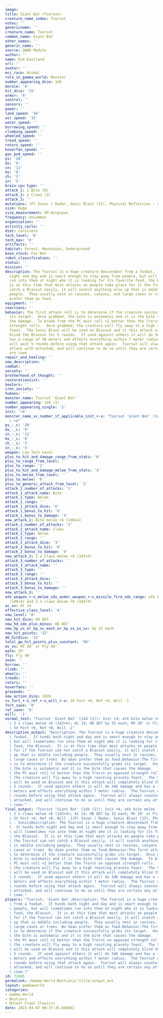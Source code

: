 ```yaml
---
image:
title: Giant Bat «Tsorsut»
creature_name_index: Tsorsut
notes: ''
genericname: ''
creature_name: Tsorsut
common_name: Giant Bat
other_names: ''
generic_name: ''
source: GW06 Module
author: ''
name: Kim Eastland
url: ''
avatar: ''
mcc_race: Animal
role_in_gamma_world: Monster
number_appearing_dice: 1d4
morale: '4'
hit_dice: '15'
armor: '4'
control: ''
sensors: ''
power: ''
land_speed: '16'
air_speed: '32'
water_speed: ''
burrowing_speed: ''
climbing_speed: ''
wheeled_speed: ''
tread_speed: ''
rotors_speed: ''
hoverfan_speed: ''
gav_pod_speed: ''
ps: '20'
dx: '9'
cn: '11'
ms: '8'
ch: '3'
in: '5'
brain-cpu type: ''
attack_1: 1 Bite (6)
attack_2: 2 Claws (3)
attack_3: ''
mutations: (P) Sonar / Radar, Sonic Blast (15), Physical Reflection - Sonics
size: Huge
size_measurement: 5M Wingspan
frequency: Uncommon
organization: ''
activity_cycle: ''
diet: Carnivore
tech_level: '0'
tech_max: '0'
artifacts: ''
habitat: Forest, Mountains, Underground
base_stock: Fox Bat
robot_classification: ''
status: ''
mission: ''
description: The Tsorsut is a huge creature descendant from a foxbat.  It hunds both
  night and day and is smart enough to stay away from people, but will lsometimes
  run into them at night whe it is looking for its favorite food, the Blassut.  It
  is at this time that most attacks on people take place for if the Tsorsut can not
  catch a Blassut easily, it will snatch anything else up that is edible including
  people.  They usually nest in ravines, canyons, and large caves or trees  Bu'daan
  prefer them as food.
equipment: ''
reactions: ''
behavior: The first attack roll is to determine if the creature successfully grabs
  its target.  Once grabbed, the bite is automatic and it is the bite that causes
  the damage.  To break free the PC must roll +2 better than the Trorst on opposed
  strength rolls.  Once grabbed, the creature will fly away to a high roosting placeto
  feast.  The Sonic Blast will be used on Blassut and it this attack will completely
  blind the Blassut for 5 rounds.  If used against others it will do 3d6 damage and
  has a range of 30 meters and effects everything within 7 meter radius.  The Tosrsut
  will wait 5 rounds before using that attack again.  Tsorsut will always counter
  attack with attacked, and will continue to do so until they are certain any attackers
  are cowe.
repair_and_healing: ''
new_description: ''
combat: ''
society: ''
brotherhood_of_thought: ''
restorationsist: ''
healers: ''
iron_society: ''
humans: ''
monster_name: Tsorsut 'Giant Bat'
number_appearing: 1d4 (2)
number_appearing_single: '2'
init: '+4'
monster_name_xx_number_if_applicable_init_+-x: "Tsorsut 'Giant Bat' (1d4 (2)): Init\
  \ +4"
ps_-_c: '20'
dx_-_c: '9'
cn_-_c: '11'
ms_-_c: '8'
ch_-_c: '3'
in_-_c: '5'
weapon: Low Tech Level
plus_to_hit_and_damage_range_from_stats: '0'
plus_to_range_from_level: ''
plus_to_range: '2'
plus_to_hit_and_damage_melee_from_stats: '4'
plus_to_melee_from_level: ''
plus_to_melee: '6'
plus_to_generic_attack_from_level: '2'
attack_1_number_of_attacks: '1'
attack_1_attack_name: Bite
attack_1_type: melee
attack_1_range: ''
attack_1_attack_dice: '6'
attack_1_bonus_to_hit: '6'
attack_1_bonus_to_damage: '4'
new_attack_1: Bite melee +6 (1d6+4)
attack_2_number_of_attacks: '2'
attack_2_attack_name: Claws
attack_2_type: melee
attack_2_range: ''
attack_2_attack_dice: '3'
attack_2_bonus_to_hit: '6'
attack_2_bonus_to_damage: '4'
new_attack_2: 2 x Claws melee +6 (1d3+4)
attack_3_number_of_attacks: ''
attack_3_attack_name: ''
attack_3_type: ''
attack_3_range: ''
attack_3_attack_dice: ''
attack_3_bonus_to_hit: ''
attack_3_bonus_to_damage: ''
new_attack_3: ''
atk_weapon_+-x_melee_xdx_andor_weapon_+-x_missile_fire_xdx_range: atk bite melee +6
  (1d6+4) and 2 x claws melee +6 (1d3+4)
ac_xx: AC 14
effective_class_level: '4'
new_level: '8'
new_hit_dice: HD 8D7
new_hd_xdx_plus_minus: HD 8D7
new_hp_xx_or_hp_xx_each_or_hp_xx_xx_xx: hp 32 each
new_hit_points: '32'
d6_hitdice: '15'
total_gw_hit_points_plus_constant: '90'
mv_xx: MV 20' or Fly 40'
walk: 20'
fly: Fly 40'
swim: ''
burrow: ''
climb: ''
wheels: ''
treads: ''
rotors: ''
hoverfans: ''
gravpods: ''
new_action_dice: 1d20
sv_fort_+-x_ref_+-x_will_+-x: SV Fort +0, Ref +0, Will -1
fort_save: '0'
ref_save: '0'
will: '-1'
normal_text: "Tsorsut 'Giant Bat' (1d4 (2)): Init +4; atk bite melee +6 (1d6+4) and\
  \ 2 x claws melee +6 (1d3+4); AC 14; HD 8D7 hp 32 each; MV 20' or Fly 40' ; 1d20;\
  \ SV Fort +0, Ref +0, Will -1"
description_output: "Description: The Tsorsut is a huge creature descendant from a\
  \ foxbat.  It hunds both night and day and is smart enough to stay away from people,\
  \ but will lsometimes run into them at night whe it is looking for its favorite\
  \ food, the Blassut.  It is at this time that most attacks on people take place\
  \ for if the Tsorsut can not catch a Blassut easily, it will snatch anything else\
  \ up that is edible including people.  They usually nest in ravines, canyons, and\
  \ large caves or trees  Bu'daan prefer them as food.Behavior:The first attack roll\
  \ is to determine if the creature successfully grabs its target.  Once grabbed,\
  \ the bite is automatic and it is the bite that causes the damage.  To break free\
  \ the PC must roll +2 better than the Trorst on opposed strength rolls.  Once grabbed,\
  \ the creature will fly away to a high roosting placeto feast.  The Sonic Blast\
  \ will be used on Blassut and it this attack will completely blind the Blassut for\
  \ 5 rounds.  If used against others it will do 3d6 damage and has a range of 30\
  \ meters and effects everything within 7 meter radius.  The Tosrsut will wait 5\
  \ rounds before using that attack again.  Tsorsut will always counter attack with\
  \ attacked, and will continue to do so until they are certain any attackers are\
  \ cowe."
final_output: "Tsorsut 'Giant Bat' (1d4 (2)): Init +4; atk bite melee +6 (1d6+4) and\
  \ 2 x claws melee +6 (1d3+4); AC 14; HD 8D7 hp 32 each; MV 20' or Fly 40' ; 1d20;\
  \ SV Fort +0, Ref +0, Will -1(P) Sonar / Radar, Sonic Blast (15), Physical Reflection\
  \ - SonicsDescription: The Tsorsut is a huge creature descendant from a foxbat.\
  \  It hunds both night and day and is smart enough to stay away from people, but\
  \ will lsometimes run into them at night whe it is looking for its favorite food,\
  \ the Blassut.  It is at this time that most attacks on people take place for if\
  \ the Tsorsut can not catch a Blassut easily, it will snatch anything else up that\
  \ is edible including people.  They usually nest in ravines, canyons, and large\
  \ caves or trees  Bu'daan prefer them as food.Behavior:The first attack roll is\
  \ to determine if the creature successfully grabs its target.  Once grabbed, the\
  \ bite is automatic and it is the bite that causes the damage.  To break free the\
  \ PC must roll +2 better than the Trorst on opposed strength rolls.  Once grabbed,\
  \ the creature will fly away to a high roosting placeto feast.  The Sonic Blast\
  \ will be used on Blassut and it this attack will completely blind the Blassut for\
  \ 5 rounds.  If used against others it will do 3d6 damage and has a range of 30\
  \ meters and effects everything within 7 meter radius.  The Tosrsut will wait 5\
  \ rounds before using that attack again.  Tsorsut will always counter attack with\
  \ attacked, and will continue to do so until they are certain any attackers are\
  \ cowe."
players: "Tsorsut; 'Giant Bat';Description: The Tsorsut is a huge creature descendant\
  \ from a foxbat.  It hunds both night and day and is smart enough to stay away from\
  \ people, but will lsometimes run into them at night whe it is looking for its favorite\
  \ food, the Blassut.  It is at this time that most attacks on people take place\
  \ for if the Tsorsut can not catch a Blassut easily, it will snatch anything else\
  \ up that is edible including people.  They usually nest in ravines, canyons, and\
  \ large caves or trees  Bu'daan prefer them as food.Behavior:The first attack roll\
  \ is to determine if the creature successfully grabs its target.  Once grabbed,\
  \ the bite is automatic and it is the bite that causes the damage.  To break free\
  \ the PC must roll +2 better than the Trorst on opposed strength rolls.  Once grabbed,\
  \ the creature will fly away to a high roosting placeto feast.  The Sonic Blast\
  \ will be used on Blassut and it this attack will completely blind the Blassut for\
  \ 5 rounds.  If used against others it will do 3d6 damage and has a range of 30\
  \ meters and effects everything within 7 meter radius.  The Tosrsut will wait 5\
  \ rounds before using that attack again.  Tsorsut will always counter attack with\
  \ attacked, and will continue to do so until they are certain any attackers are\
  \ cowe.|"
id: 71665
permalink: /Gamma-World-Bestiary/:title:output_ext
layout: gammaworld
categories:
- Gamma World
- Bestiary
- Mutant Crawl Classics
date: 2023-04-07 08:37:35.650441
---
```

